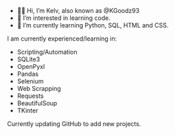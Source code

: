 - 👋🏾 Hi, I’m Kelv, also known as @KGoodz93
- 👀 I’m interested in learning code.
- 🌱 I’m currently learning Python, SQL, HTML and CSS.

I am currently experienced/learning in:

- Scripting/Automation
- SQLite3
- OpenPyxl
- Pandas
- Selenium
- Web Scrapping
- Requests
- BeautifulSoup
- TKinter

Currently updating GitHub to add new projects.

<!---
KGoodz93/KGoodz93 is a ✨ special ✨ repository because its `README.md` (this file) appears on your GitHub profile.
You can click the Preview link to take a look at your changes.
--->
